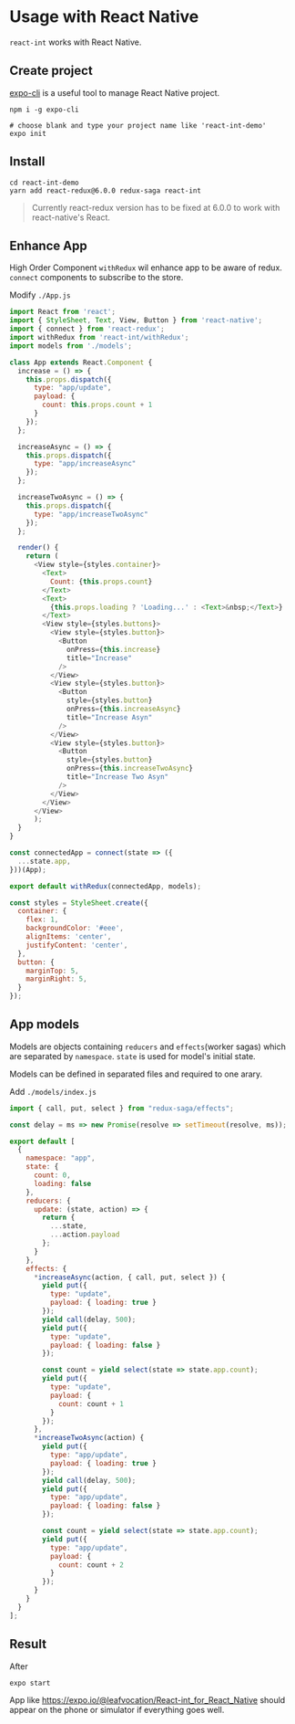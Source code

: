 # Usage with React Native

`react-int` works with React Native.

## Create project

[expo-cli][0] is a useful tool to manage React Native project.

    npm i -g expo-cli

    # choose blank and type your project name like 'react-int-demo'
    expo init

## Install

    cd react-int-demo
    yarn add react-redux@6.0.0 redux-saga react-int

> Currently react-redux version has to be fixed at 6.0.0 to work with react-native's React.

## Enhance App

High Order Component `withRedux` wil enhance app to be aware of redux. `connect` components to subscribe to the store.

Modify `./App.js`

```javascript
import React from 'react';
import { StyleSheet, Text, View, Button } from 'react-native';
import { connect } from 'react-redux';
import withRedux from 'react-int/withRedux';
import models from './models';

class App extends React.Component {
  increase = () => {
    this.props.dispatch({
      type: "app/update",
      payload: {
        count: this.props.count + 1
      }
    });
  };

  increaseAsync = () => {
    this.props.dispatch({
      type: "app/increaseAsync"
    });
  };

  increaseTwoAsync = () => {
    this.props.dispatch({
      type: "app/increaseTwoAsync"
    });
  };

  render() {
    return (
      <View style={styles.container}>
        <Text>
          Count: {this.props.count}
        </Text>
        <Text>
          {this.props.loading ? 'Loading...' : <Text>&nbsp;</Text>}
        </Text>
        <View style={styles.buttons}>
          <View style={styles.button}>
            <Button
              onPress={this.increase}
              title="Increase"
            />
          </View>
          <View style={styles.button}>
            <Button
              style={styles.button}
              onPress={this.increaseAsync}
              title="Increase Asyn"
            />
          </View>
          <View style={styles.button}>
            <Button
              style={styles.button}
              onPress={this.increaseTwoAsync}
              title="Increase Two Asyn"
            />
          </View>
        </View>
      </View>
      );
  }
}

const connectedApp = connect(state => ({
  ...state.app,
}))(App);

export default withRedux(connectedApp, models);

const styles = StyleSheet.create({
  container: {
    flex: 1,
    backgroundColor: '#eee',
    alignItems: 'center',
    justifyContent: 'center',
  },
  button: {
    marginTop: 5,
    marginRight: 5,
  }
});
```

## App models

Models are objects containing `reducers` and `effects`(worker sagas) which are separated by `namespace`. `state` is used for model's initial state.

Models can be defined in separated files and required to one arary.

Add `./models/index.js`

```javascript
import { call, put, select } from "redux-saga/effects";

const delay = ms => new Promise(resolve => setTimeout(resolve, ms));

export default [
  {
    namespace: "app",
    state: {
      count: 0,
      loading: false
    },
    reducers: {
      update: (state, action) => {
        return {
          ...state,
          ...action.payload
        };
      }
    },
    effects: {
      *increaseAsync(action, { call, put, select }) {
        yield put({
          type: "update",
          payload: { loading: true }
        });
        yield call(delay, 500);
        yield put({
          type: "update",
          payload: { loading: false }
        });

        const count = yield select(state => state.app.count);
        yield put({
          type: "update",
          payload: {
            count: count + 1
          }
        });
      },
      *increaseTwoAsync(action) {
        yield put({
          type: "app/update",
          payload: { loading: true }
        });
        yield call(delay, 500);
        yield put({
          type: "app/update",
          payload: { loading: false }
        });

        const count = yield select(state => state.app.count);
        yield put({
          type: "app/update",
          payload: {
            count: count + 2
          }
        });
      }
    }
  }
];
```

## Result

After

    expo start

App like <https://expo.io/@leafvocation/React-int_for_React_Native> should appear on the phone or simulator if everything goes well.

[0]: https://expo.io/@leafvocation/React-int_for_React_Native
